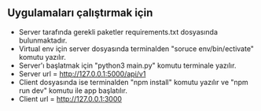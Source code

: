 ## Uygulamaları çalıştırmak için

- Server tarafında gerekli paketler requirements.txt dosyasında bulunmaktadır.
- Virtual env için server dosyasında terminalden "soruce env/bin/ectivate" komutu yazılır.
- Server'ı başlatmak için "python3 main.py" komutu terminale yazılır.
- Server url = http://127.0.0.1:5000/api/v1
- Client dosyasında ise terminalden "npm install" komutu yazılır ve "npm run dev" komutu ile app başlatılır.
- Client url = http://127.0.0.1:3000
